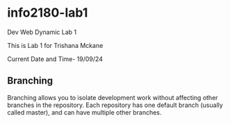 # info2180-lab1
Dev Web Dynamic Lab 1

This is Lab 1 for Trishana Mckane

Current Date and Time- 19/09/24

## Branching

Branching allows you to isolate development work without affecting other branches in the repository. Each repository has one default branch (usually called master), and can have multiple other branches.
